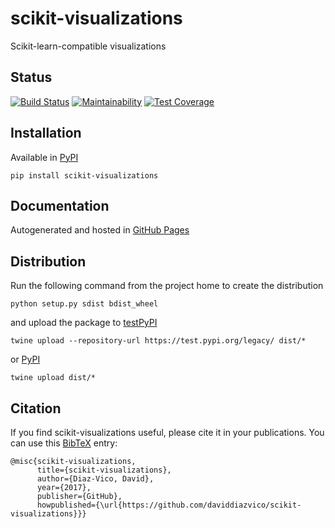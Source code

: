 # scikit-visualizations
Scikit-learn-compatible visualizations

## Status
[![Build Status](https://travis-ci.com/daviddiazvico/scikit-visualizations.svg?branch=master)](https://travis-ci.com/daviddiazvico/scikit-visualizations)
[![Maintainability](https://api.codeclimate.com/v1/badges/0d44dcdbb204b8f4fc37/maintainability)](https://codeclimate.com/github/daviddiazvico/scikit-visualizations/maintainability)
[![Test Coverage](https://api.codeclimate.com/v1/badges/0d44dcdbb204b8f4fc37/test_coverage)](https://codeclimate.com/github/daviddiazvico/scikit-visualizations/test_coverage)

## Installation
Available in [PyPI](https://pypi.python.org/pypi?:action=display&name=scikit-visualizations)
```
pip install scikit-visualizations
```

## Documentation
Autogenerated and hosted in [GitHub Pages](https://daviddiazvico.github.io/scikit-visualizations/)

## Distribution
Run the following command from the project home to create the distribution
```
python setup.py sdist bdist_wheel
```
and upload the package to [testPyPI](https://testpypi.python.org/)
```
twine upload --repository-url https://test.pypi.org/legacy/ dist/*
```
or [PyPI](https://pypi.python.org/)
```
twine upload dist/*
```

## Citation
If you find scikit-visualizations useful, please cite it in your publications. You can use this [BibTeX](http://www.bibtex.org/) entry:
```
@misc{scikit-visualizations,
      title={scikit-visualizations},
      author={Diaz-Vico, David},
      year={2017},
      publisher={GitHub},
      howpublished={\url{https://github.com/daviddiazvico/scikit-visualizations}}}
```